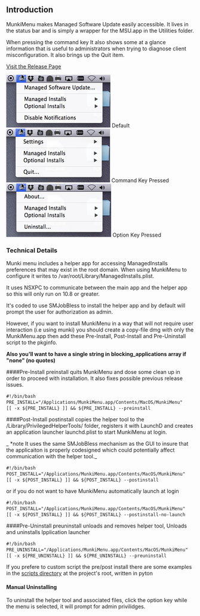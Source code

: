 ## Introduction
MunkiMenu makes Managed Software Update easily accessible.  It lives in the status bar and is simply a wrapper for the MSU.app in the Utilities folder. 

When pressing the command key It also shows some at a glance information that is useful to administrators when trying to diagnose client misconfiguration. It also brings up the Quit item.


[Visit the Release Page](https://github.com/eahrold/MunkiMenu/releases)

![default][default] Default  
![Command Key Pressed][commandKey] Command Key Pressed  
![Option Key Pressed][optionKey] Option Key Pressed  


### Technical Details 
Munki menu includes a helper app for accessing ManagedInstalls preferences that may exist in the root domain.  When using MunkiMenu to configure it writes to /var/root/Library/ManagedInstalls.plist.

It uses NSXPC to communicate between the main app and the helper app so this will only run on 10.8 or greater.

It's coded to use SMJobBless to install the helper app and by default will prompt the user for authorization as admin. 

However, if you want to install MunkiMenu in a way that will not require user interaction (i.e using munki) you should create a copy-file dmg with only the MunkiMenu.app then add these Pre-Install, Post-Install and Pre-Uninstall script to the pkginfo.  

__Also you'll want to have a single string in blocking_applications array if "none" (no quotes)__

####Pre-Install
preinstall quits MunkiMenu and dose some clean up in order to proceed with installation.  It also fixes possible previous release issues.
```shell
#!/bin/bash
PRE_INSTALL="/Applications/MunkiMenu.app/Contents/MacOS/MunkiMenu"
[[ -x ${PRE_INSTALL} ]] && ${PRE_INSTALL} --preinstall
```

####Post-Install
postinstall copies the helper tool to the /Library/PrivilegedHelperTools/ folder,
registers it with LaunchD and creates an application launcher launchd.plist to start MunkiMenu at login.  

_ *note It uses the same SMJobBless mechanism as the GUI to insure that the applicaiton is properly codesigned which could potentially affect communication with the helper tool._
```shell
#!/bin/bash
POST_INSTALL="/Applications/MunkiMenu.app/Contents/MacOS/MunkiMenu"
[[ -x ${POST_INSTALL} ]] && ${POST_INSTALL} --postinstall
```
or if you do not want to have MunkiMenu automatically launch at login 
```
#!/bin/bash
POST_INSTALL="/Applications/MunkiMenu.app/Contents/MacOS/MunkiMenu"
[[ -x ${POST_INSTALL} ]] && ${POST_INSTALL} --postinstall-no-launch
```
####Pre-Uninstall
preuninstall unloads and removes helper tool, Unloads and uninstalls lpplication launcher
```shell
#!/bin/bash
PRE_UNINSTALL="/Applications/MunkiMenu.app/Contents/MacOS/MunkiMenu"
[[ -x ${PRE_UNINSTALL} ]] && ${PRE_UNINSTALL} --preuninstall
```

If you prefere to custom script the pre/post install there are some examples 
in the [scripts directory][scripts]  at the project's root, written in pyton
  
#### Manual Uninstalling
To uninstall the helper tool and associated files, click the option key while the menu is selected, it will prompt for admin privilidges.



[default]:./docs/default.png
[commandKey]:./docs/commandKey.png
[optionKey]:./docs/optionKey.png
[scripts]:./Scripts